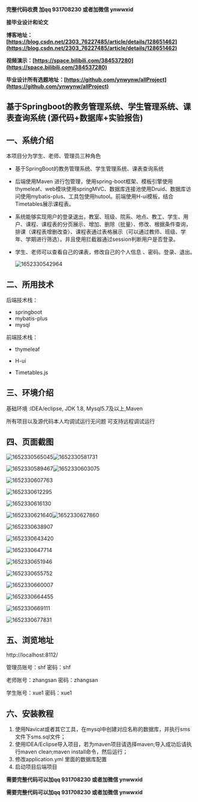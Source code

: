 **完整代码收费  加qq  931708230 或者加微信  ynwwxid**

**接毕业设计和论文**

**博客地址：[https://blog.csdn.net/2303_76227485/article/details/128651462](https://blog.csdn.net/2303_76227485/article/details/128651462)**

**视频演示：[https://space.bilibili.com/384537280](https://space.bilibili.com/384537280)**

**毕业设计所有选题地址：[https://github.com/ynwynw/allProject](https://github.com/ynwynw/allProject)**

## 基于Springboot的教务管理系统、学生管理系统、课表查询系统 (源代码+数据库+实验报告)

## 一、系统介绍

本项目分为学生、老师、管理员三种角色

- 基于SpringBoot的教务管理系统、学生管理系统、课表查询系统 

- 后端使用Maven 进行包管理，使用spring-boot框架、模板引擎使用thymeleaf、web模块使用springMVC、数据库连接池使用Druid、数据库访问使用mybatis-plus、工具包使用hutool。前端使用H-ui模板，结合Timetables展示课程表。

- 系统能够实现用户的登录退出，教室、班级、院系、地点、教工、学生、用户、课程、课程表的分页展示、增加、删除（批量）、修改、根据条件查询，排课（课程表增删改查）、课程表通过表格展示（可以通过教师、班级、学年、学期进行筛选）。并且使用拦截器通过session判断用户是否登录。 

- 学生、老师可以查看自己的课表，修改自己的个人信息 、密码。登录、退出。

  ![1652330542964](picture/1652330542964.png)

## 二、所用技术

后端技术栈：

- springboot
- mybatis-plus
- mysql

前端技术栈：

- thymeleaf
- H-ui

- Timetables.js


## 三、环境介绍

基础环境 :IDEA/eclipse, JDK 1.8, Mysql5.7及以上,Maven

所有项目以及源代码本人均调试运行无问题 可支持远程调试运行

## 四、页面截图



![1652330565045](picture/1652330565045.png)![1652330581731](picture/1652330581731.png)

![1652330589467](picture/1652330589467.png)![1652330603075](picture/1652330603075.png)

![1652330607763](picture/1652330607763.png)

![1652330612295](picture/1652330612295.png)

![1652330616130](picture/1652330616130.png)

![1652330621640](picture/1652330621640.png)![1652330627860](picture/1652330627860.png)

![1652330638907](picture/1652330638907.png)

![1652330643420](picture/1652330643420.png)

![1652330647714](picture/1652330647714.png)

![1652330651946](picture/1652330651946.png)

![1652330655752](picture/1652330655752.png)

![1652330660007](picture/1652330660007.png)

![1652330664455](picture/1652330664455.png)

![1652330669111](picture/1652330669111.png)

![1652330677831](picture/1652330677831.png)

## 五、浏览地址

http://localhost:8112/

管理员账号：shf   密码：shf

老师账号：zhangsan   密码：zhangsan

学生账号：xue1 密码：xue1

## 六、安装教程

1. 使用Navicat或者其它工具，在mysql中创建对应名称的数据库，并执行sms文件下sms.sql文件；
2. 使用IDEA/Eclipse导入项目，若为maven项目请选择maven;导入成功后请执行maven clean;maven install命令，然后运行；
3. 修改application.yml 里面的数据库配置
4. 启动项目后端项目 


**需要完整代码可以加qq  931708230 或者加微信 ynwwxid**

**需要完整代码可以加qq  931708230 或者加微信  ynwwxid**
